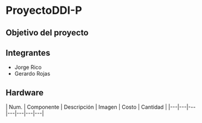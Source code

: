# ProyectoDDI-P
## Objetivo del proyecto

## Integrantes
- Jorge Rico
- Gerardo Rojas

## Hardware
| Num. | Componente | Descripción | Imagen | Costo | Cantidad | 
|---|---|---|---|---|---|---|

